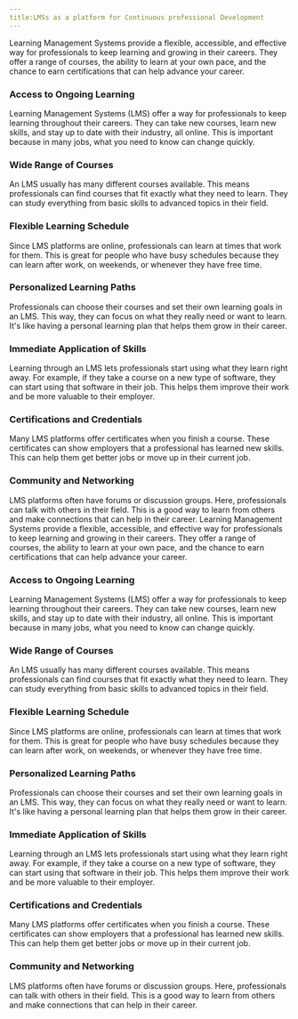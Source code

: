 ```yaml
---
title:LMSs as a platform for Continuous professional Development
---
```


Learning Management Systems provide a flexible, accessible, and effective way for professionals to keep learning and growing in their careers. They offer a range of courses, the ability to learn at your own pace, and the chance to earn certifications that can help advance your career.

### Access to Ongoing Learning

Learning Management Systems (LMS) offer a way for professionals to keep learning throughout their careers. They can take new courses, learn new skills, and stay up to date with their industry, all online. This is important because in many jobs, what you need to know can change quickly.

### Wide Range of Courses

An LMS usually has many different courses available. This means professionals can find courses that fit exactly what they need to learn. They can study everything from basic skills to advanced topics in their field.

### Flexible Learning Schedule

Since LMS platforms are online, professionals can learn at times that work for them. This is great for people who have busy schedules because they can learn after work, on weekends, or whenever they have free time.

### Personalized Learning Paths

Professionals can choose their courses and set their own learning goals in an LMS. This way, they can focus on what they really need or want to learn. It's like having a personal learning plan that helps them grow in their career.

### Immediate Application of Skills

Learning through an LMS lets professionals start using what they learn right away. For example, if they take a course on a new type of software, they can start using that software in their job. This helps them improve their work and be more valuable to their employer.

### Certifications and Credentials

Many LMS platforms offer certificates when you finish a course. These certificates can show employers that a professional has learned new skills. This can help them get better jobs or move up in their current job.

### Community and Networking

LMS platforms often have forums or discussion groups. Here, professionals can talk with others in their field. This is a good way to learn from others and make connections that can help in their career.
Learning Management Systems provide a flexible, accessible, and effective way for professionals to keep learning and growing in their careers. They offer a range of courses, the ability to learn at your own pace, and the chance to earn certifications that can help advance your career.

### Access to Ongoing Learning

Learning Management Systems (LMS) offer a way for professionals to keep learning throughout their careers. They can take new courses, learn new skills, and stay up to date with their industry, all online. This is important because in many jobs, what you need to know can change quickly.

### Wide Range of Courses

An LMS usually has many different courses available. This means professionals can find courses that fit exactly what they need to learn. They can study everything from basic skills to advanced topics in their field.

### Flexible Learning Schedule

Since LMS platforms are online, professionals can learn at times that work for them. This is great for people who have busy schedules because they can learn after work, on weekends, or whenever they have free time.

### Personalized Learning Paths

Professionals can choose their courses and set their own learning goals in an LMS. This way, they can focus on what they really need or want to learn. It's like having a personal learning plan that helps them grow in their career.

### Immediate Application of Skills

Learning through an LMS lets professionals start using what they learn right away. For example, if they take a course on a new type of software, they can start using that software in their job. This helps them improve their work and be more valuable to their employer.

### Certifications and Credentials

Many LMS platforms offer certificates when you finish a course. These certificates can show employers that a professional has learned new skills. This can help them get better jobs or move up in their current job.

### Community and Networking

LMS platforms often have forums or discussion groups. Here, professionals can talk with others in their field. This is a good way to learn from others and make connections that can help in their career.
